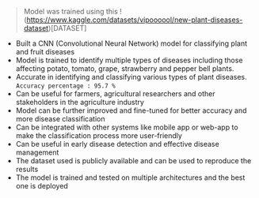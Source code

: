 > Model was trained using this !(https://www.kaggle.com/datasets/vipoooool/new-plant-diseases-dataset)[DATASET]
- Built a CNN (Convolutional Neural Network) model for classifying plant and fruit diseases
- Model is trained to identify multiple types of diseases including those affecting potato, tomato, grape, strawberry and pepper bell plants.
- Accurate in identifying and classifying various types of plant diseases. `Accuracy percentage : 95.7 %`
- Can be useful for farmers, agricultural researchers and other stakeholders in the agriculture industry
- Model can be further improved and fine-tuned for better accuracy and more disease classification
- Can be integrated with other systems like mobile app or web-app to make the classification process more user-friendly
- Can be useful in early disease detection and effective disease management
- The dataset used is publicly available and can be used to reproduce the results
- The model is trained and tested on multiple architectures and the best one is deployed